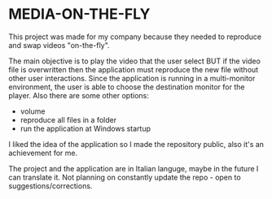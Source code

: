 # MEDIA-ON-THE-FLY
This project was made for my company because they needed to reproduce and swap videos "on-the-fly".

The main objective is to play the video that the user select BUT if the video file is overwritten then the application must reproduce the new file without other user interactions.
Since the application is running in a multi-monitor environment, the user is able to choose the destination monitor for the player.
Also there are some other options:
- volume
- reproduce all files in a folder
- run the application at Windows startup

I liked the idea of the application so I made the repository public, also it's an achievement for me.

The project and the application are in Italian languge, maybe in the future I can translate it.
Not planning on constantly update the repo - open to suggestions/corrections.
